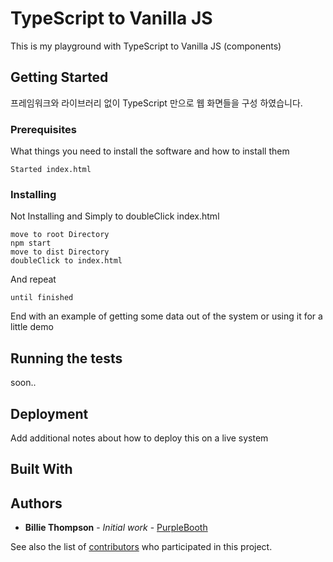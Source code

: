 # TypeScript to Vanilla JS 
This is my playground with TypeScript to Vanilla JS (components)

## Getting Started

프레임워크와 라이브러리 없이 TypeScript 만으로 웹 화면들을 구성 하였습니다.

### Prerequisites

What things you need to install the software and how to install them

```
Started index.html
```

### Installing

Not Installing and Simply to doubleClick index.html

```
move to root Directory 
npm start 
move to dist Directory 
doubleClick to index.html 
```

And repeat

```
until finished
```

End with an example of getting some data out of the system or using it for a little demo

## Running the tests

soon..

## Deployment

Add additional notes about how to deploy this on a live system

## Built With


## Authors

* **Billie Thompson** - *Initial work* - [PurpleBooth](https://github.com/PurpleBooth)

See also the list of [contributors](https://github.com/your/project/contributors) who participated in this project.


